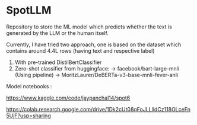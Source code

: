 # SpotLLM
Repository to store the ML model which predicts whether the text is generated by the LLM or the human itself.

Currently,
I have tried two approach, one is based on the dataset which contains around 4.4L rows (having text and respective label)
1) With pre-trained DistilBertClassifier
2) Zero-shot classifier from huggingface:
    -> facebook/bart-large-mnli (Using pipeline)
    -> MoritzLaurer/DeBERTa-v3-base-mnli-fever-anli

Model notebooks : 

https://www.kaggle.com/code/jaypanchal14/spot6

https://colab.research.google.com/drive/1Dk2cUt08qFoJLLlldCz118OLceFn5UjF?usp=sharing
